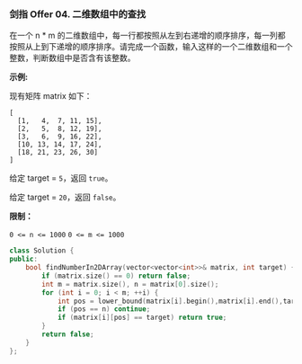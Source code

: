 ### 剑指 Offer 04. 二维数组中的查找

在一个 n * m 的二维数组中，每一行都按照从左到右递增的顺序排序，每一列都按照从上到下递增的顺序排序。请完成一个函数，输入这样的一个二维数组和一个整数，判断数组中是否含有该整数。

**示例:**

现有矩阵 matrix 如下：
```
[
  [1,   4,  7, 11, 15],
  [2,   5,  8, 12, 19],
  [3,   6,  9, 16, 22],
  [10, 13, 14, 17, 24],
  [18, 21, 23, 26, 30]
]
```
给定 target = `5`，返回 `true`。

给定 target = `20`，返回 `false`。


**限制：**

`0 <= n <= 1000`
`0 <= m <= 1000`

```cpp
class Solution {
public:
    bool findNumberIn2DArray(vector<vector<int>>& matrix, int target) {
        if (matrix.size() == 0) return false;
        int m = matrix.size(), n = matrix[0].size();
        for (int i = 0; i < m; ++i) {
            int pos = lower_bound(matrix[i].begin(),matrix[i].end(),target) - matrix[i].begin();
            if (pos == n) continue;
            if (matrix[i][pos] == target) return true; 
        }
        return false;
    }
};
```